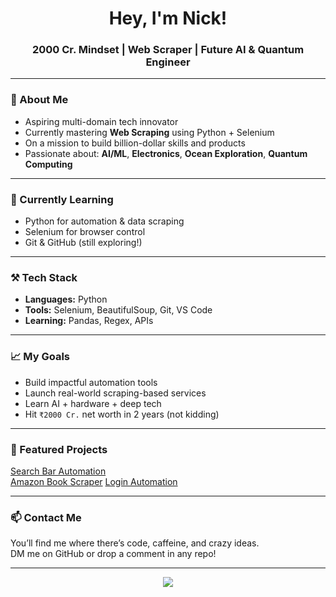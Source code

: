 <h1 align="center">Hey, I'm Nick!</h1>
<h3 align="center">2000 Cr. Mindset | Web Scraper | Future AI & Quantum Engineer</h3>

---

### 🚀 About Me
- Aspiring multi-domain tech innovator
- Currently mastering **Web Scraping** using Python + Selenium
- On a mission to build billion-dollar skills and products  
- Passionate about: **AI/ML**, **Electronics**, **Ocean Exploration**, **Quantum Computing**

---

### 🧠 Currently Learning
- Python for automation & data scraping
- Selenium for browser control
- Git & GitHub (still exploring!)

---

### ⚒️ Tech Stack
- **Languages:** Python
- **Tools:** Selenium, BeautifulSoup, Git, VS Code
- **Learning:** Pandas, Regex, APIs

---

### 📈 My Goals
- Build impactful automation tools
- Launch real-world scraping-based services
- Learn AI + hardware + deep tech
- Hit `₹2000 Cr.` net worth in 2 years (not kidding)

---

### 📌 Featured Projects
[Search Bar Automation](https://github.com/nick28python/search_bar_automation)  
[Amazon Book Scraper](https://github.com/nick28python/amazon_book_scraper)
[Login Automation](https://github.com/nick28python/Login-Automation)

---

### 📫 Contact Me
You’ll find me where there’s code, caffeine, and crazy ideas.  
DM me on GitHub or drop a comment in any repo!

---

<div align="center">
  <img src="https://github-readme-stats.vercel.app/api?username=nick28python&show_icons=true&theme=radical" />
</div>
